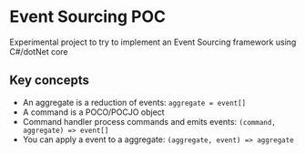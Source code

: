# Event Sourcing POC
Experimental project to try to implement an Event Sourcing framework using C#/dotNet core

## Key concepts
- An aggregate is a reduction of events: `aggregate = event[]`
- A command is a POCO/POCJO object
- Command handler process commands and emits events: `(command, aggregate) => event[]`
- You can apply a event to a aggregate: `(aggregate, event) => aggregate`


